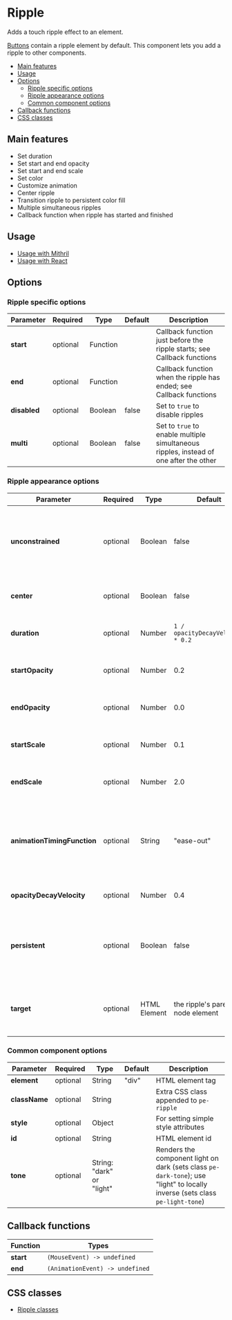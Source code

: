# Ripple

Adds a touch ripple effect to an element.

[Buttons](button.md) contain a ripple element by default. This component lets you add a ripple to other components.

<!-- MarkdownTOC autolink="true" autoanchor="true" bracket="round" levels="1,2,3" -->

- [Main features](#main-features)
- [Usage](#usage)
- [Options](#options)
  - [Ripple specific options](#ripple-specific-options)
  - [Ripple appearance options](#ripple-appearance-options)
  - [Common component options](#common-component-options)
- [Callback functions](#callback-functions)
- [CSS classes](#css-classes)

<!-- /MarkdownTOC -->


<a id="main-features"></a>
## Main features

* Set duration
* Set start and end opacity
* Set start and end scale
* Set color
* Customize animation
* Center ripple
* Transition ripple to persistent color fill
* Multiple simultaneous ripples
* Callback function when ripple has started and finished



<a id="usage"></a>
## Usage

* [Usage with Mithril](mithril/ripple.md)
* [Usage with React](react/ripple.md)



<a id="options"></a>
## Options


<a id="ripple-specific-options"></a>
### Ripple specific options

| **Parameter** |  **Required** | **Type** | **Default** | **Description** |
| ------------- | -------------- | -------- | ----------- | --------------- |
| **start**     | optional | Function | | Callback function just before the ripple starts; see Callback functions |
| **end**       | optional | Function | | Callback function when the ripple has ended; see Callback functions |
| **disabled**  | optional | Boolean | false | Set to `true` to disable ripples |
| **multi**     | optional | Boolean | false | Set to `true` to enable multiple simultaneous ripples, instead of one after the other |


<a id="ripple-appearance-options"></a>
### Ripple appearance options

| **Parameter** |  **Required** | **Type** | **Default** | **Description** |
| ------------- | -------------- | -------- | ----------- | --------------- |
| **unconstrained**           | optional | Boolean | false | Set to `true` to make the ripple shape no longer bound to the target element |   
| **center**                  | optional | Boolean | false | Set to `true` to start the ripple from the center |
| **duration**                | optional | Number | `1 / opacityDecayVelocity * 0.2` | The animation duration in seconds |
| **startOpacity**            | optional | Number | 0.2 | Opacity at the start of the ripple animation |
| **endOpacity**              | optional | Number | 0.0 | Opacity at the end of the ripple animation |
| **startScale**              | optional | Number | 0.1 | Scale at the start of the ripple animation |
| **endScale**                | optional | Number | 2.0 | Scale at the end of the ripple animation |
| **animationTimingFunction** | optional | String | "ease-out" | Name of animation function: "ease-in-out" or "cubic-bezier(0.1, 0.7, 1.0, 0.1)" |
| **opacityDecayVelocity**    | optional | Number | 0.4 | Velocity of decrease of opacity |
| **persistent**              | optional | Boolean | false | Set to `true` to keep the ripple at the end of the animation to make a persistent color fill |
| **target**                  | optional | HTML Element | the ripple's parent node element | The target defines which element responds to tap |


<a id="common-component-options"></a>
### Common component options

| **Parameter** |  **Required** | **Type** | **Default** | **Description** |
| ------------- | -------------- | -------- | ----------- | --------------- |
| **element**   | optional | String | "div" | HTML element tag |
| **className** | optional | String |  | Extra CSS class appended to `pe-ripple` |
| **style**     | optional | Object |       | For setting simple style attributes |
| **id** | optional | String | | HTML element id |
| **tone**      | optional       | String: "dark" or "light" |  | Renders the component light on dark (sets class `pe-dark-tone`); use "light" to locally inverse (sets class `pe-light-tone`) |



<a id="callback-functions"></a>
## Callback functions

| **Function**     |  **Types**               |
| ---------------- | ------------------------ |
| **start** | `(MouseEvent) -> undefined`     |
| **end**   | `(AnimationEvent) -> undefined` |



<a id="css-classes"></a>
## CSS classes

* [Ripple classes](../../packages/polythene-css-classes/ripple.js)

